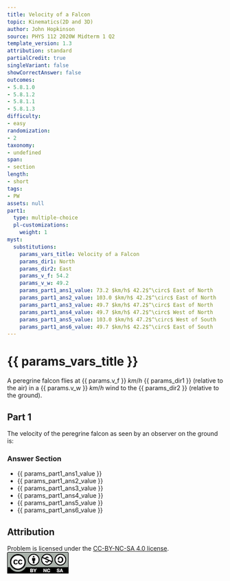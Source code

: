 ```yaml
---
title: Velocity of a Falcon
topic: Kinematics(2D and 3D)
author: John Hopkinson
source: PHYS 112 2020W Midterm 1 Q2
template_version: 1.3
attribution: standard
partialCredit: true
singleVariant: false
showCorrectAnswer: false
outcomes:
- 5.8.1.0
- 5.8.1.2
- 5.8.1.1
- 5.8.1.3
difficulty:
- easy
randomization:
- 2
taxonomy:
- undefined
span:
- section
length:
- short
tags:
- PW
assets: null
part1:
  type: multiple-choice
  pl-customizations:
    weight: 1
myst:
  substitutions:
    params_vars_title: Velocity of a Falcon
    params_dir1: North
    params_dir2: East
    params_v_f: 54.2
    params_v_w: 49.2
    params_part1_ans1_value: 73.2 $km/h$ 42.2$^\circ$ East of North
    params_part1_ans2_value: 103.0 $km/h$ 42.2$^\circ$ East of North
    params_part1_ans3_value: 49.7 $km/h$ 47.2$^\circ$ East of North
    params_part1_ans4_value: 49.7 $km/h$ 47.2$^\circ$ West of North
    params_part1_ans5_value: 103.0 $km/h$ 47.2$^\circ$ West of South
    params_part1_ans6_value: 49.7 $km/h$ 42.2$^\circ$ East of South
---
```

# {{ params_vars_title }}
A peregrine falcon flies at {{ params.v_f }} $km/h$ {{ params_dir1 }} (relative to the air) in a {{ params.v_w }} $km/h$ wind to the {{ params_dir2 }} (relative to the ground).

## Part 1

The velocity of the peregrine falcon as seen by an observer on the ground is:

### Answer Section

- {{ params_part1_ans1_value }}
- {{ params_part1_ans2_value }}
- {{ params_part1_ans3_value }}
- {{ params_part1_ans4_value }}
- {{ params_part1_ans5_value }}
- {{ params_part1_ans6_value }}

## Attribution

Problem is licensed under the [CC-BY-NC-SA 4.0 license](https://creativecommons.org/licenses/by-nc-sa/4.0/).<br> ![The Creative Commons 4.0 license requiring attribution-BY, non-commercial-NC, and share-alike-SA license.](https://raw.githubusercontent.com/firasm/bits/master/by-nc-sa.png)